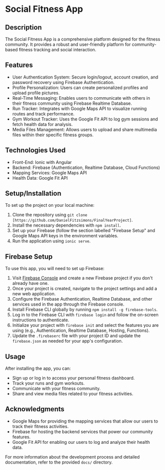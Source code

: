 # Social Fitness App

## Description
The Social Fitness App is a comprehensive platform designed for the fitness community. It provides a robust and user-friendly platform for community-based fitness tracking and social interaction.

## Features
- User Authentication System: Secure login/logout, account creation, and password recovery using Firebase Authentication.
- Profile Personalization: Users can create personalized profiles and upload profile pictures.
- Real-Time Messaging: Enables users to communicate with others in their fitness community using Firebase Realtime Database.
- Run Tracker: Integrates with Google Maps API to visualize running routes and track performance.
- Gym Workout Tracker: Uses the Google Fit API to log gym sessions and fetch health data for analysis.
- Media Files Management: Allows users to upload and share multimedia files within their specific fitness groups.

## Technologies Used
- Front-End: Ionic with Angular
- Backend: Firebase (Authentication, Realtime Database, Cloud Functions)
- Mapping Services: Google Maps API
- Health Data: Google Fit API

## Setup/Installation
To set up the project on your local machine:
1. Clone the repository using `git clone [https://github.com/DanielFitzsimons/FinalYearProject]`.
2. Install the necessary dependencies with `npm install`.
3. Set up your Firebase (follow the section labelled "Firebase Setup" and Google Maps API keys in the environment variables.
4. Run the application using `ionic serve`.

## Firebase Setup
To use this app, you will need to set up Firebase:

1. Visit [Firebase Console](https://console.firebase.google.com/) and create a new Firebase project if you don't already have one.
2. Once your project is created, navigate to the project settings and add a new web application.
3. Configure the Firebase Authentication, Realtime Database, and other services used in the app through the Firebase console.
4. Install Firebase CLI globally by running `npm install -g firebase-tools`.
5. Log in to the Firebase CLI with `firebase login` and follow the on-screen instructions to authenticate.
6. Initialize your project with `firebase init` and select the features you are using (e.g., Authentication, Realtime Database, Hosting, Functions).
7. Update the `.firebaserc` file with your project ID and update the `firebase.json` as needed for your app's configuration.

## Usage
After installing the app, you can:
- Sign up or log in to access your personal fitness dashboard.
- Track your runs and gym workouts.
- Communicate with your fitness community.
- Share and view media files related to your fitness activities.

## Acknowledgments
- Google Maps for providing the mapping services that allow our users to track their fitness activities.
- Firebase for hosting the backend services that power our community features.
- Google Fit API for enabling our users to log and analyze their health data.

For more information about the development process and detailed documentation, refer to the provided `docs/` directory.

